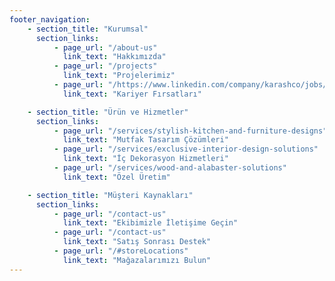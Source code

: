 ```yaml
---
footer_navigation:
    - section_title: "Kurumsal"
      section_links:
          - page_url: "/about-us"
            link_text: "Hakkımızda"
          - page_url: "/projects"
            link_text: "Projelerimiz"
          - page_url: "/https://www.linkedin.com/company/karashco/jobs/"
            link_text: "Kariyer Fırsatları"

    - section_title: "Ürün ve Hizmetler"
      section_links:
          - page_url: "/services/stylish-kitchen-and-furniture-designs"
            link_text: "Mutfak Tasarım Çözümleri"
          - page_url: "/services/exclusive-interior-design-solutions"
            link_text: "İç Dekorasyon Hizmetleri"
          - page_url: "/services/wood-and-alabaster-solutions"
            link_text: "Özel Üretim"

    - section_title: "Müşteri Kaynakları"
      section_links:
          - page_url: "/contact-us"
            link_text: "Ekibimizle İletişime Geçin"
          - page_url: "/contact-us"
            link_text: "Satış Sonrası Destek"
          - page_url: "/#storeLocations"
            link_text: "Mağazalarımızı Bulun"
---
```

